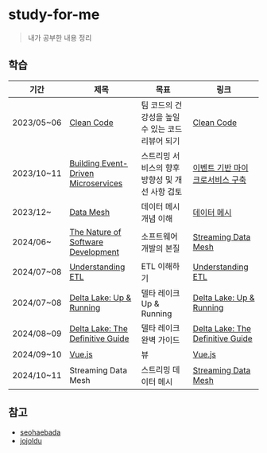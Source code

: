 # study-for-me
> 내가 공부한 내용 정리

## 학습

| 기간         | 제목                                                         | 목표                           | 링크                                                                                                          |
|------------|------------------------------------------------------------|------------------------------|-------------------------------------------------------------------------------------------------------------|
| 2023/05~06 | [Clean Code](clean-code)                                   | 팀 코드의 건강성을 높일 수 있는 코드 리뷰어 되기 | [Clean Code](https://www.yes24.com/Product/Goods/59626179)                                                  |
| 2023/10~11 | [Building Event-Driven Microservices](event-driven)        | 스트리밍 서비스의 향후 방향성 및 개선 사항 검토  | [이벤트 기반 마이크로서비스 구축](https://www.yes24.com/Product/Goods/99423020)                                           |
| 2023/12~   | [Data Mesh](data-mesh)                                     | 데이터 메시 개념 이해                 | [데이터 메시](https://www.yes24.com/Product/Goods/123875598)                                                     |
| 2024/06~   | [The Nature of Software Development](nature-of-software)   | 소프트웨어 개발의 본질                 | [Streaming Data Mesh](https://www.yes24.com/Product/Goods/34902704)                                         |
| 2024/07~08 | [Understanding ETL](understanding-etl)                     | ETL 이해하기                     | [Understanding ETL](https://www.databricks.com/resources/ebook/understanding-etl)                           |
| 2024/07~08 | [Delta Lake: Up & Running](delta-up-and-running)           | 델타 레이크 Up & Running          | [Delta Lake: Up & Running](https://www.databricks.com/resources/ebook/delta-lake-running-oreilly)           |
| 2024/08~09 | [Delta Lake: The Definitive Guide](delta-definitive-guide) | 델타 레이크 완벽 가이드                | [Delta Lake: The Definitive Guide](https://learning.oreilly.com/library/view/delta-lake-the/9781098151935/) |
| 2024/09~10 | [Vue.js](vue-js)                                           | 뷰                            | [Vue.js](https://ko.vuejs.org/guide/introduction)                                                           |
| 2024/10~11 | Streaming Data Mesh                                        | 스트리밍 데이터 메시                  | [Streaming Data Mesh](https://www.yes24.com/Product/Goods/115873033)                                        |




## 참고
* [seohaebada](https://github.com/seohaebada/2023)
* [jojoldu](https://github.com/jojoldu/blog-code)

